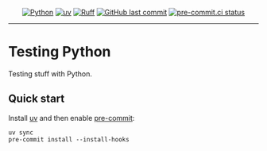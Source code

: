 <div align="center">

[![Python](https://img.shields.io/badge/Python-3.13+-blue.svg)](https://www.python.org/downloads/)
[![uv](https://img.shields.io/endpoint?url=https://raw.githubusercontent.com/astral-sh/uv/main/assets/badge/v0.json)](https://github.com/astral-sh/uv)
[![Ruff](https://img.shields.io/endpoint?url=https://raw.githubusercontent.com/astral-sh/ruff/main/assets/badge/v2.json)](https://github.com/astral-sh/ruff)
[![GitHub last commit](https://img.shields.io/github/last-commit/billwallis/testing-python)](https://shields.io/badges/git-hub-last-commit)
[![pre-commit.ci status](https://results.pre-commit.ci/badge/github/billwallis/testing-python/main.svg)](https://results.pre-commit.ci/latest/github/billwallis/testing-python/main)

</div>

---

# Testing Python

Testing stuff with Python.

## Quick start

Install [uv](https://docs.astral.sh/uv/getting-started/installation/) and then enable [pre-commit](https://pre-commit.com/):

```shell
uv sync
pre-commit install --install-hooks
```

